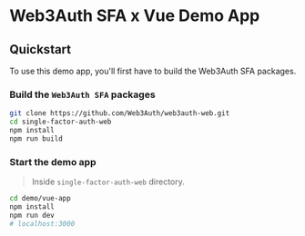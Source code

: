 # Web3Auth SFA x Vue Demo App

## Quickstart

To use this demo app, you'll first have to build the Web3Auth SFA packages.

### Build the `Web3Auth SFA` packages

```bash
git clone https://github.com/Web3Auth/web3auth-web.git
cd single-factor-auth-web
npm install
npm run build
```

### Start the demo app

> Inside `single-factor-auth-web` directory.

```bash
cd demo/vue-app
npm install
npm run dev
# localhost:3000
```
